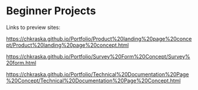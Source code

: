 # Beginner Projects
Links to preview sites:

https://chkraska.github.io/Portfolio/Product%20landing%20page%20concept/Product%20landing%20page%20concept.html

https://chkraska.github.io/Portfolio/Survey%20Form%20Concept/Survey%20form.html
  
https://chkraska.github.io/Portfolio/Technical%20Documentation%20Page%20Concept/Technical%20Documentation%20Page%20Concept.html
